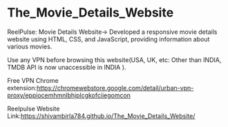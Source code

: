 # The_Movie_Details_Website
ReelPulse: Movie Details Website->
Developed a responsive movie details website using HTML, CSS, and JavaScript, providing information about various movies.

Use any VPN before browsing this website(USA, UK, etc: Other than INDIA, TMDB API is now unaccessible in INDIA ).

Free VPN Chrome extension:https://chromewebstore.google.com/detail/urban-vpn-proxy/eppiocemhmnlbhjplcgkofciiegomcon

Reelpulse Website Link:https://shivambirla784.github.io/The_Movie_Details_Website/
